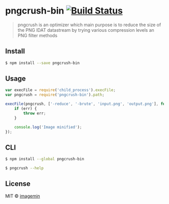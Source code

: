 # pngcrush-bin [![Build Status](http://img.shields.io/travis/imagemin/pngcrush-bin.svg?style=flat)](https://travis-ci.org/imagemin/pngcrush-bin)

> pngcrush is an optimizer which main purpose is to reduce the size of the PNG IDAT datastream by trying various compression levels an PNG filter methods


## Install

```sh
$ npm install --save pngcrush-bin
```


## Usage

```js
var execFile = require('child_process').execFile;
var pngcrush = require('pngcrush-bin').path;

execFile(pngcrush, ['-reduce', '-brute', 'input.png', 'output.png'], function (err) {
	if (err) {
		throw err;
	}

	console.log('Image minified');
});
```


## CLI

```sh
$ npm install --global pngcrush-bin
```

```sh
$ pngcrush --help
```


## License

MIT © [imagemin](https://github.com/imagemin)
